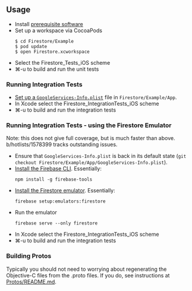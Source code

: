 ## Usage

  * Install [prerequisite software](//github.com/firebase/firebase-ios-sdk#development)
  * Set up a workspace via CocoaPods
    ```
    $ cd Firestore/Example
    $ pod update
    $ open Firestore.xcworkspace
    ```
  * Select the Firestore_Tests_iOS scheme
  * ⌘-u to build and run the unit tests

### Running Integration Tests

  * [Set up a `GoogleServices-Info.plist`](//github.com/firebase/firebase-ios-sdk#running-sample-apps)
    file in `Firestore/Example/App`.
  * In Xcode select the Firestore_IntegrationTests_iOS scheme
  * ⌘-u to build and run the integration tests

### Running Integration Tests - using the Firestore Emulator

Note: this does not give full coverage, but is much faster than above.
b/hotlists/1578399 tracks outstanding issues.

  * Ensure that `GoogleServices-Info.plist` is back in its default state (`git
    checkout Firestore/Example/App/GoogleServices-Info.plist`).
  * [Install the Firebase CLI](https://firebase.google.com/docs/cli/).
    Essentially:
    ```
    npm install -g firebase-tools
    ```
  * [Install the Firestore
    emulator](https://firebase.google.com/docs/firestore/security/test-rules-emulator#install_the_emulator).
    Essentially:
    ```
    firebase setup:emulators:firestore
    ```
  * Run the emulator
    ```
    firebase serve --only firestore
    ```
  * In Xcode select the Firestore_IntegrationTests_iOS scheme
  * ⌘-u to build and run the integration tests

### Building Protos

Typically you should not need to worrying about regenerating the Objective-C
files from the .proto files. If you do, see instructions at
[Protos/README.md](Protos/README.md).
